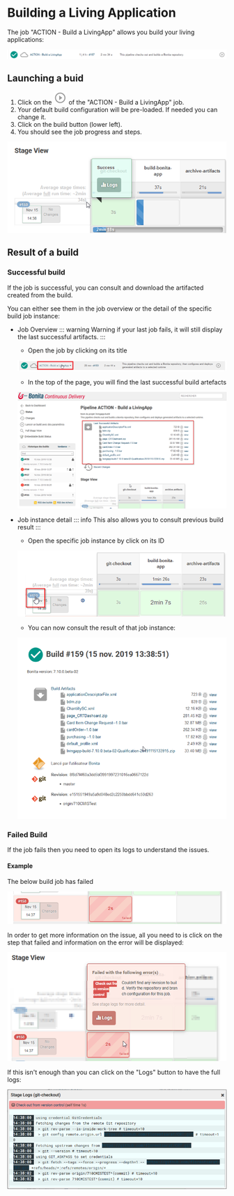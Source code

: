 # Building a Living Application
The job "ACTION - Build a LivingApp" allows you build your living applications:

![BuildJob](images/BuildJob.png)

## Launching a buid
1. Click on the ![CDPlayButton](images/JenkinsPlayButton.png) of the "ACTION - Build a LivingApp" job.
2. Your default build configuration will be pre-loaded. If needed you can change it.
3. Click on the build button (lower left).
4. You should see the job progress and steps.

![BuildJobInProgress](images/BuildInProgress.png)

## Result of a build

### Successful build
If the job is successful, you can consult and download the artifacted created from the build.

You can either see them in the job overview or the detail of the specific build job instance:
* Job Overview
::: warning
Warning if your last job fails, it will still display the last successful artifacts.
:::
  * Open the job by clicking on its title
  
  ![BuildClickToAccessOverview](images/BuildClickToAccessOverview.png)

  * In the top of the page, you will find the last successful build artefacts

  ![OverviewArtefacts](images/OverviewArtefacts.png)

* Job instance detail
 ::: info
 This also allows you to consult previous build result
 :::
  * Open the specific job instance by click on its ID

  ![AccessJobDetails](images/AccessJobDetails.png)

  * You can now consult the result of that job instance:
  
  ![AccessJobDetails](images/JobDetails.png)

### Failed Build
If the job fails then you need to open its logs to understand the issues.

#### Example
The below build job has failed

![Job158Failed](images/Job158Failed.png)

In order to get more information on the issue, all you need to is click on the step that failed and information on the error will be displayed:

![Job158FailedLogs](images/Job158FailedLogs.png)

If this isn't enough than you can click on the "Logs" button to have the full logs:

![Job158FailedLogsDetails](images/Job158FailedLogsDetails.png)